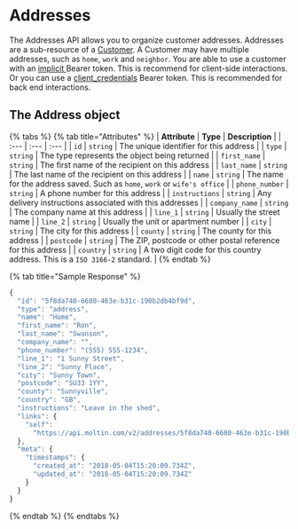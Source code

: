 # Addresses

The Addresses API allows you to organize customer addresses. Addresses are a sub-resource of a [Customer](https://github.com/moltin/api.docs.moltin.com/tree/b8200284da4b87dabc0ac52bd3e38b0fd3943097/orders-and-customers/customers/README.md). A Customer may have multiple addresses, such as `home`, `work` and `neighbor`.  You are able to use a customer with an [implicit ](../../basics/authentication/implicit-token.md#create-an-implicit-token)Bearer token.  This is recommend for client-side interactions.  Or you can use a [client\_credentials](../../basics/authentication/client-credential-token.md#create-a-client-credential-token) Bearer token.  This is recommended for back end interactions.

## The Address object

{% tabs %}
{% tab title="Attributes" %}
| **Attribute** | **Type** | **Description** |
| :--- | :--- | :--- |
| `id` | `string` | The unique identifier for this address |
| `type` | `string` | The type represents the object being returned |
| `first_name` | `string` | The first name of the recipient on this address |
| `last_name` | `string` | The last name of the recipient on this address |
| `name` | `string` | The name for the address saved. Such as `home`, `work` or `wife's office` |
| `phone_number` | `string` | A phone number for this address |
| `instructions` | `string` | Any delivery instructions associated with this addresses |
| `company_name` | `string` | The company name at this address |
| `line_1` | `string` | Usually the street name |
| `line_2` | `string` | Usually the unit or apartment number |
| `city` | `string` | The city for this address |
| `county` | `string` | The county for this address |
| `postcode` | `string` | The ZIP, postcode or other postal reference for this address |
| `country` | `string` | A two digit code for this country address. This is a `ISO 3166-2` standard. |
{% endtab %}

{% tab title="Sample Response" %}
```javascript
{
  "id": "5f8da740-6680-463e-b31c-190b2db4bf9d",
  "type": "address",
  "name": "Home",
  "first_name": "Ron",
  "last_name": "Swanson",
  "company_name": "",
  "phone_number": "(555) 555-1234",
  "line_1": "1 Sunny Street",
  "line_2": "Sunny Place",
  "city": "Sunny Town",
  "postcode": "SU33 1YY",
  "county": "Sunnyville",
  "country": "GB",
  "instructions": "Leave in the shed",
  "links": {
    "self":
      "https://api.moltin.com/v2/addresses/5f8da740-6680-463e-b31c-190b2db4bf9d"
  },
  "meta": {
    "timestamps": {
      "created_at": "2018-05-04T15:20:09.734Z",
      "updated_at": "2018-05-04T15:20:09.734Z"
    }
  }
}
```
{% endtab %}
{% endtabs %}

